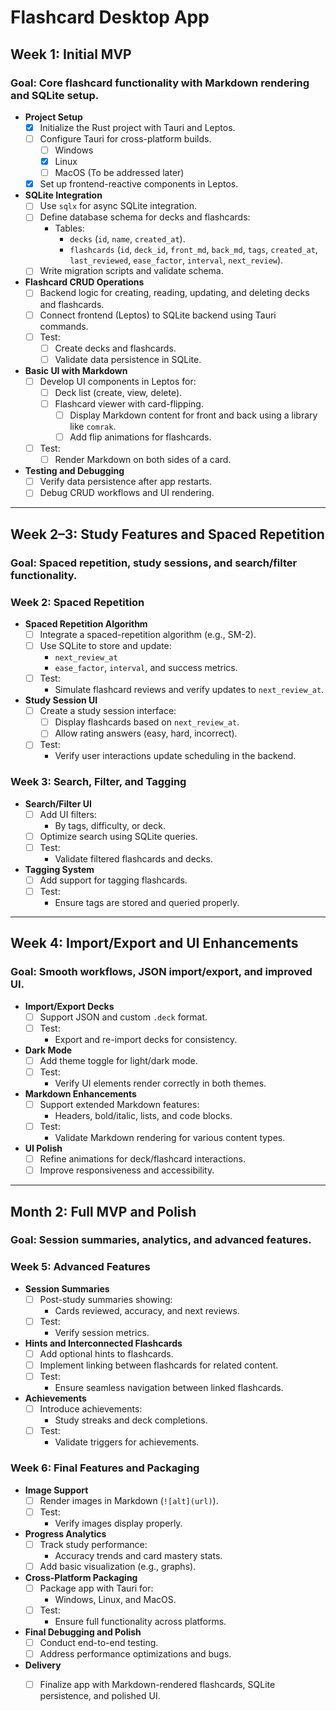 

# **Flashcard Desktop App**

## **Week 1: Initial MVP**
### **Goal**: Core flashcard functionality with Markdown rendering and SQLite setup.

- **Project Setup**
  - [X] Initialize the Rust project with Tauri and Leptos.
  - [ ] Configure Tauri for cross-platform builds.
    - [ ] Windows
    - [X] Linux
    - [ ] MacOS (To be addressed later)
  - [X] Set up frontend-reactive components in Leptos.

- **SQLite Integration**
  - [ ] Use `sqlx` for async SQLite integration.
  - [ ] Define database schema for decks and flashcards:
    - Tables:
      - `decks` (`id`, `name`, `created_at`).
      - `flashcards` (`id`, `deck_id`, `front_md`, `back_md`, `tags`, `created_at`, `last_reviewed`, `ease_factor`, `interval`, `next_review`).
  - [ ] Write migration scripts and validate schema.

- **Flashcard CRUD Operations**
  - [ ] Backend logic for creating, reading, updating, and deleting decks and flashcards.
  - [ ] Connect frontend (Leptos) to SQLite backend using Tauri commands.
  - [ ] Test:
    - [ ] Create decks and flashcards.
    - [ ] Validate data persistence in SQLite.

- **Basic UI with Markdown**
  - [ ] Develop UI components in Leptos for:
    - [ ] Deck list (create, view, delete).
    - [ ] Flashcard viewer with card-flipping.
      - [ ] Display Markdown content for front and back using a library like `comrak`.
      - [ ] Add flip animations for flashcards.
  - [ ] Test:
    - [ ] Render Markdown on both sides of a card.

- **Testing and Debugging**
  - [ ] Verify data persistence after app restarts.
  - [ ] Debug CRUD workflows and UI rendering.

---

## **Week 2–3: Study Features and Spaced Repetition**
### **Goal**: Spaced repetition, study sessions, and search/filter functionality.

### **Week 2: Spaced Repetition**
- **Spaced Repetition Algorithm**
  - [ ] Integrate a spaced-repetition algorithm (e.g., SM-2).
  - [ ] Use SQLite to store and update:
    - `next_review_at`
    - `ease_factor`, `interval`, and success metrics.
  - [ ] Test:
    - Simulate flashcard reviews and verify updates to `next_review_at`.

- **Study Session UI**
  - [ ] Create a study session interface:
    - [ ] Display flashcards based on `next_review_at`.
    - [ ] Allow rating answers (easy, hard, incorrect).
  - [ ] Test:
    - Verify user interactions update scheduling in the backend.

### **Week 3: Search, Filter, and Tagging**
- **Search/Filter UI**
  - [ ] Add UI filters:
    - By tags, difficulty, or deck.
  - [ ] Optimize search using SQLite queries.
  - [ ] Test:
    - Validate filtered flashcards and decks.

- **Tagging System**
  - [ ] Add support for tagging flashcards.
  - [ ] Test:
    - Ensure tags are stored and queried properly.

---

## **Week 4: Import/Export and UI Enhancements**
### **Goal**: Smooth workflows, JSON import/export, and improved UI.

- **Import/Export Decks**
  - [ ] Support JSON and custom `.deck` format.
  - [ ] Test:
    - Export and re-import decks for consistency.

- **Dark Mode**
  - [ ] Add theme toggle for light/dark mode.
  - [ ] Test:
    - Verify UI elements render correctly in both themes.

- **Markdown Enhancements**
  - [ ] Support extended Markdown features:
    - Headers, bold/italic, lists, and code blocks.
  - [ ] Test:
    - Validate Markdown rendering for various content types.

- **UI Polish**
  - [ ] Refine animations for deck/flashcard interactions.
  - [ ] Improve responsiveness and accessibility.

---

## **Month 2: Full MVP and Polish**
### **Goal**: Session summaries, analytics, and advanced features.

### **Week 5: Advanced Features**
- **Session Summaries**
  - [ ] Post-study summaries showing:
    - Cards reviewed, accuracy, and next reviews.
  - [ ] Test:
    - Verify session metrics.

- **Hints and Interconnected Flashcards**
  - [ ] Add optional hints to flashcards.
  - [ ] Implement linking between flashcards for related content.
  - [ ] Test:
    - Ensure seamless navigation between linked flashcards.

- **Achievements**
  - [ ] Introduce achievements:
    - Study streaks and deck completions.
  - [ ] Test:
    - Validate triggers for achievements.

### **Week 6: Final Features and Packaging**
- **Image Support**
  - [ ] Render images in Markdown (`![alt](url)`).
  - [ ] Test:
    - Verify images display properly.

- **Progress Analytics**
  - [ ] Track study performance:
    - Accuracy trends and card mastery stats.
  - [ ] Add basic visualization (e.g., graphs).

- **Cross-Platform Packaging**
  - [ ] Package app with Tauri for:
    - Windows, Linux, and MacOS.
  - [ ] Test:
    - Ensure full functionality across platforms.

- **Final Debugging and Polish**
  - [ ] Conduct end-to-end testing.
  - [ ] Address performance optimizations and bugs.

- **Delivery**
  - [ ] Finalize app with Markdown-rendered flashcards, SQLite persistence, and polished UI.

